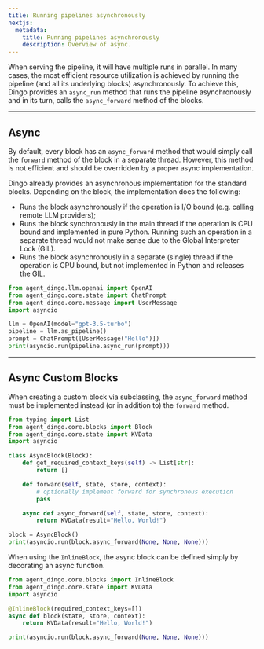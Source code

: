 ```yaml
---
title: Running pipelines asynchronously
nextjs:
  metadata:
    title: Running pipelines asynchronously
    description: Overview of async.
---
```


When serving the pipeline, it will have multiple runs in parallel. In many cases, the most efficient resource utilization is achieved by running the pipeline (and all its underlying blocks) asynchronously. To achieve this, Dingo provides an `async_run` method that runs the pipeline asynchronously and in its turn, calls the `async_forward` method of the blocks.

---

## Async

By default, every block has an `async_forward` method that would simply call the `forward` method of the block in a separate thread. However, this method is not efficient and should be overridden by a proper async implementation.

Dingo already provides an asynchronous implementation for the standard blocks. Depending on the block, the implementation does the following:

- Runs the block asynchronously if the operation is I/O bound (e.g. calling remote LLM providers);
- Runs the block synchronously in the main thread if the operation is CPU bound and implemented in pure Python. Running such an operation in a separate thread would not make sense due to the Global Interpreter Lock (GIL).
- Runs the block asynchronously in a separate (single) thread if the operation is CPU bound, but not implemented in Python and releases the GIL.

```python
from agent_dingo.llm.openai import OpenAI
from agent_dingo.core.state import ChatPrompt
from agent_dingo.core.message import UserMessage
import asyncio

llm = OpenAI(model="gpt-3.5-turbo")
pipeline = llm.as_pipeline()
prompt = ChatPrompt([UserMessage("Hello")])
print(asyncio.run(pipeline.async_run(prompt)))
```

---

## Async Custom Blocks

When creating a custom block via subclassing, the `async_forward` method must be implemented instead (or in addition to) the `forward` method.

```python
from typing import List
from agent_dingo.core.blocks import Block
from agent_dingo.core.state import KVData
import asyncio

class AsyncBlock(Block):
    def get_required_context_keys(self) -> List[str]:
        return []

    def forward(self, state, store, context):
        # optionally implement forward for synchronous execution
        pass

    async def async_forward(self, state, store, context):
        return KVData(result="Hello, World!")

block = AsyncBlock()
print(asyncio.run(block.async_forward(None, None, None)))
```

When using the `InlineBlock`, the async block can be defined simply by decorating an async function.

```python
from agent_dingo.core.blocks import InlineBlock
from agent_dingo.core.state import KVData
import asyncio

@InlineBlock(required_context_keys=[])
async def block(state, store, context):
    return KVData(result="Hello, World!")

print(asyncio.run(block.async_forward(None, None, None)))
```
